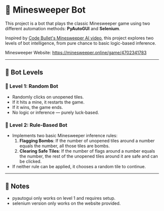# 🧠 Minesweeper Bot

This project is a bot that plays the classic Minesweeper game using two different automation methods: **PyAutoGUI** and **Selenium**.

Inspired by [Code Bullet's Minesweeper AI video](https://youtu.be/ehAStJmx_Fo?si=HjeTiyKblvdYijsl), this project explores two levels of bot intelligence, from pure chance to basic logic-based inference.

Minesweeper Website: https://minesweeper.online/game/4702341783

---

## 🤖 Bot Levels

### 🔹 Level 1: Random Bot
- Randomly clicks on unopened tiles.
- If it hits a mine, it restarts the game.
- If it wins, the game ends.
- No logic or inference — purely luck-based.

### 🔹 Level 2: Rule-Based Bot
- Implements two basic Minesweeper inference rules:
  1. **Flagging Bombs**: If the number of unopened tiles around a number equals the number, all those tiles are bombs.
  2. **Clearing Safe Tiles**: If the number of flags around a number equals the number, the rest of the unopened tiles around it are safe and can be clicked.
- If neither rule can be applied, it chooses a random tile to continue.

---

## 📌 Notes
- pyautogui only works on level 1 and requires setup.
- selenium version only works on the website provided.

